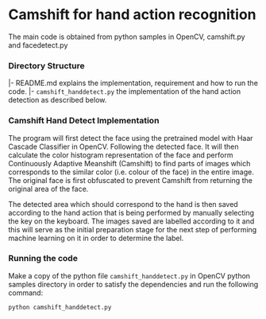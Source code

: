 # Camshift for hand action recognition
The main code is obtained from python samples in OpenCV, camshift.py and facedetect.py

### Directory Structure
|- README.md explains the implementation, requirement and how to run the code.
|- `camshift_handdetect.py` the implementation of the hand action detection as described below.

### Camshift Hand Detect Implementation
The program will first detect the face using the pretrained model with Haar Cascade Classifier in OpenCV. Following the detected face. It will then calculate the color histogram representation of the face and perform Continuously Adaptive Meanshift (Camshift) to find parts of images which corresponds to the similar color (i.e. colour of the face) in the entire image. The original face is first obfuscated to prevent Camshift from returning the original area of the face.

The detected area which should correspond to the hand is then saved according to the hand action that is being performed by manually selecting the key on the keyboard. The images saved are labelled according to it and this will serve as the initial preparation stage for the next step of performing machine learning on it in order to determine the label.


### Running the code
Make a copy of the python file `camshift_handdetect.py` in OpenCV python samples directory in order to satisfy the dependencies and run the following command:
```
python camshift_handdetect.py
```

